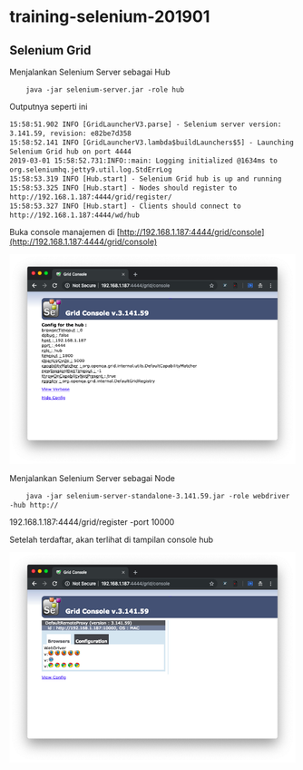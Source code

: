 # training-selenium-201901

## Selenium Grid ##

Menjalankan Selenium Server sebagai Hub

        java -jar selenium-server.jar -role hub

Outputnya seperti ini

```
15:58:51.902 INFO [GridLauncherV3.parse] - Selenium server version: 3.141.59, revision: e82be7d358
15:58:52.141 INFO [GridLauncherV3.lambda$buildLaunchers$5] - Launching Selenium Grid hub on port 4444
2019-03-01 15:58:52.731:INFO::main: Logging initialized @1634ms to org.seleniumhq.jetty9.util.log.StdErrLog
15:58:53.319 INFO [Hub.start] - Selenium Grid hub is up and running
15:58:53.325 INFO [Hub.start] - Nodes should register to http://192.168.1.187:4444/grid/register/
15:58:53.327 INFO [Hub.start] - Clients should connect to http://192.168.1.187:4444/wd/hub
```

Buka console manajemen di [http://192.168.1.187:4444/grid/console](http://192.168.1.187:4444/grid/console)

[![Hub Console](docs/img/hub-console-1.png)](docs/img/hub-console-1.png)

Menjalankan Selenium Server sebagai Node

        java -jar selenium-server-standalone-3.141.59.jar -role webdriver -hub http://
192.168.1.187:4444/grid/register -port 10000

Setelah terdaftar, akan terlihat di tampilan console hub

[![Hub Console Node](docs/img/hub-console-2.png)](docs/img/hub-console-2.png)